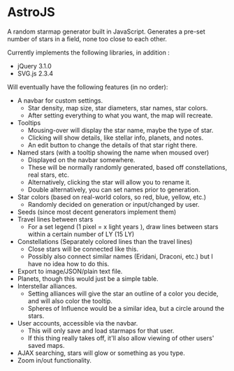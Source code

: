 # AstroJS

A random starmap generator built in JavaScript. Generates a pre-set number of stars in a field, none too close to each other.

Currently implements the following libraries, in addition :
- jQuery 3.1.0
- SVG.js 2.3.4

Will eventually have the following features (in no order):
- A navbar for custom settings.
  - Star density, map size, star diameters, star names, star colors.
  - After setting everything to what you want, the map will recreate.
- Tooltips
  - Mousing-over will display the star name, maybe the type of star.
  - Clicking will show details, like stellar info, planets, and notes.
  - An edit button to change the details of that star right there.
- Named stars (with a tooltip showing the name when moused over)
  - Displayed on the navbar somewhere.
  - These will be normally randomly generated, based off constellations, real stars, etc.
  - Alternatively, clicking the star will allow you to rename it.
  - Double alternatively, you can set names prior to generation.
- Star colors (based on real-world colors, so red, blue, yellow, etc.)
  - Randomly decided on generation or input/changed by user.
- Seeds (since most decent generators implement them)
- Travel lines between stars
  - For a set legend (1 pixel = x light years ), draw lines between stars within a certain number of LY (15 LY)
- Constellations (Separately colored lines than the travel lines)
  - Close stars will be connected like this.
  - Possibly also connect similar names (Eridani, Draconi, etc.) but I have no idea how to do this.
- Export to image/JSON/plain text file.
- Planets, though this would just be a simple table.
- Interstellar alliances.
  - Setting alliances will give the star an outline of a color you decide, and will also color the tooltip.
  - Spheres of Influence would be a similar idea, but a circle around the stars.
- User accounts, accessible via the navbar.
  - This will only save and load starmaps for that user.
  - If this thing really takes off, it'll also allow viewing of other users' saved maps.
- AJAX searching, stars will glow or something as you type.
- Zoom in/out functionality.
